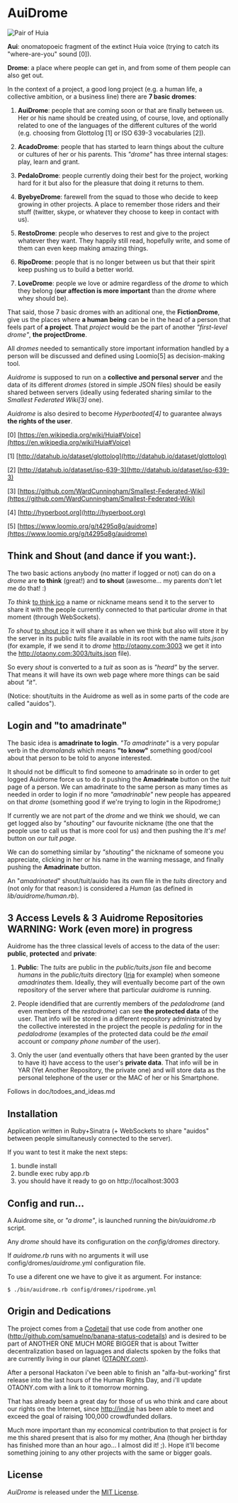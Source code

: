 # AuiDrome

![Pair of Huia](https://upload.wikimedia.org/wikipedia/commons/0/00/Huia_Buller.jpg)

**Aui**: onomatopoeic fragment of the extinct Huia voice (trying to catch its "where-are-you" sound [0]).

**Drome**: a place where people can get in, and from some of them people can also get out.

In the context of a project, a good long project (e.g. a human life, a collective ambition, or a business line) there are **7 basic dromes**:

1. **AuiDrome**: people that are coming soon or that are finally between us. Her or his name should be created using, of course, love, and optionally related to one of the languages of the different cultures of the world (e.g. choosing from Glottolog [1] or ISO 639-3 vocabularies [2]).

2. **AcadoDrome**: people that has started to learn things about the culture or cultures of her or his parents. This *"drome"* has three internal stages: play, learn and grant.


3. **PedaloDrome**: people currently doing their best for the project, working hard for it but also for the pleasure that doing it returns to them.

4. **ByebyeDrome**: farewell from the squad to those who decide to keep growing in other projects. A place to remember those riders and their stuff (twitter, skype, or whatever they choose to keep in contact with us).

5. **RestoDrome**: people who deserves to rest and give to the project whatever they want. They happily still read, hopefully write, and some of them can even keep making amazing things.

6. **RipoDrome**: people that is no longer between us but that their spirit keep pushing us to build a better world.

7. **LoveDrome**: people we love or admire regardless of the *drome* to which they belong (**our affection is more important** than the *drome* where whey should be).

That said, those 7 basic dromes with an aditional one, the **FictionDrome**, give us the places where **a human being** can be in the head of a person that feels part of **a project**. That *project* would be the part of another *"first-level drome"*, **the projectDrome**.

All *dromes* needed to semantically store important information handled by a person will be discussed and defined using Loomio[5] as decision-making tool.

*Auidrome* is supposed to run on a **collective and personal server** and the data of its different *dromes* (stored in simple JSON files) should be easily shared between servers (ideally using federated sharing similar to the *Smallest Federated Wiki[3]* one).

*Auidrome* is also desired to become *Hyperbooted[4]* to guarantee always **the rights of the user**.

[0] [https://en.wikipedia.org/wiki/Huia#Voice](https://en.wikipedia.org/wiki/Huia#Voice)

[1] [http://datahub.io/dataset/glottolog](http://datahub.io/dataset/glottolog)

[2] [http://datahub.io/dataset/iso-639-3](http://datahub.io/dataset/iso-639-3)

[3] [https://github.com/WardCunningham/Smallest-Federated-Wiki](https://github.com/WardCunningham/Smallest-Federated-Wiki)

[4] [http://hyperboot.org](http://hyperboot.org)

[5] [https://www.loomio.org/g/t4295q8g/auidrome](https://www.loomio.org/g/t4295q8g/auidrome)

## Think and Shout (and dance if you want:).

The two basic actions anybody (no matter if logged or not) can do on a *drome* are **to think** (great!) and **to shout** (awesome... my parents don't let me do that! :)

*To think* [to think ico](https://raw.githubusercontent.com/AuiDrome/auidrome/master/public/images/think.png) a name or nickname means send it to the server to share it with the people currently connected to that particular *drome* in that moment (through WebSockets).

*To shout* [to shout ico](https://raw.githubusercontent.com/AuiDrome/auidrome/master/public/images/shout.png) it will share it as when we think but also will store it by the server in its public *tuits* file available in its root with the name *tuits.json* (for example, if we send it to *drome* http://otaony.com:3003 we get it into the http://otaony.com:3003/tuits.json file).

So every *shout* is converted to a *tuit* as soon as is *"heard"* by the server. That means it will have its own web page where more things can be said about *"it"*.

(Notice: shout/tuits in the Auidrome as well as in some parts of the code are called "auidos").

## Login and "to amadrinate"

The basic idea is **amadrinate to login**. *"To amadrinate"* is a very popular verb in the *dromolands* which means **"to know"** something good/cool about that person to be told to anyone interested.

It should not be difficult to find someone to amadrinate so in order to get logged Auidrome force us to do it pushing the **Amadrinate** button on the *tuit* page of a person. We can amadrinate to the same person as many times as needed in order to login if no more *"amadrinable"* new people has appeared on that *drome* (something good if we're trying to login in the Ripodrome;)

If currently we are not part of the *drome* and we think we should, we can get logged also by *"shouting"* our favourite nickname (the one that the people use to call us that is more cool for us) and then pushing the *It's me!* button on *our tuit page*.

We can do something similar by *"shouting"* the nickname of someone you appreciate, clicking in her or his name in the warning message, and finally pushing the **Amadrinate** button.

An "*amadrinated*" shout/tuit/auido has its own file in the *tuits* directory and (not only for that reason:) is considered a *Human* (as defined in *lib/auidrome/human.rb*).

## 3 Access Levels & 3 Auidrome Repositories **WARNING: Work (even more) in progress**

Auidrome has the three classical levels of access to the data of the user: **public**, **protected** and **private**:

1. **Public**: The *tuits* are public in the *public/tuits.json* file and become *humans* in the *public/tuits* directory ([Iria](https://github.com/AuiDrome/auidrome_public_data/blob/master/auidrome/tuits/IRIA.json) for example) when someone *amadrinates* them. Ideally, they will eventually become part of the own repository of the server where that particular *auidrome* is running.

2. People idendified that are currently members of the *pedalodrome* (and even members of the *restodrome*) can see **the protected data** of the user. That info will be stored in a different repository administrated by the collective interested in the project the people is *pedaling* for in the *pedalodrome* (examples of the protected data could be *the email* account or *company phone number* of the user).

3. Only the user (and eventually others that have been granted by the user to have it) have access to the user's **private data**. That info will be in YAR (Yet Another Repository, the private one) and will store data as the personal telephone of the user or the MAC of her or his Smartphone.

Follows in doc/todoes_and_ideas.md

## Installation
Application written in Ruby+Sinatra (+ WebSockets to share "auidos" between people simultaneusly connected to the server).

If you want to test it make the next steps:

  1. bundle install
  2. bundle exec ruby app.rb
  3. you should have it ready to go on http://localhost:3003

## Config and run...

A Auidrome site, or *"a drome"*, is launched running the *bin/auidrome.rb* script.

Any *drome* should have its configuration on the *config/dromes* directory.

If *auidrome.rb* runs with no arguments it will use config/dromes/*auidrome*.yml configuration file.

To use a diferent one we have to give it as argument. For instance:

    $ ./bin/auidrome.rb config/dromes/ripodrome.yml

## Origin and Dedications

The project comes from a [Codetail](http://github.com/nando/piidos-compartidos-codetails) that use code from another one (http://github.com/samuelnp/banana-status-codetails) and is desired to be part of ANOTHER ONE MUCH MORE BIGGER that is about Twitter decentralization based on laguages and dialects spoken by the folks that are currently living in our planet ([OTAONY.com](http://OTAONY.com)).

After a personal Hackaton i've been able to finish an "alfa-but-working" first release into the last hours of the Human Rights Day, and i'll update OTAONY.com with a link to it tomorrow morning.

That has already been a great day for those of us who think and care about our rights on the Internet, since http://ind.ie has been able to meet and exceed the goal of raising 100,000 crowdfunded dollars.

Much more important than my economical contribution to that project is for me this shared present that is also for my mother, Ana (though her birthday has finished more than an hour ago... I almost did it! ;). Hope it'll become something joining to any other projects with the same or bigger goals.

## License

*AuiDrome* is released under the [MIT License](http://www.opensource.org/licenses/MIT).
